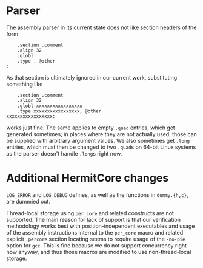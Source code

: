 # Parser
The assembly parser in its current state does not like section headers of the
form

		.section .comment
		.align 32
		.globl
		.type , @other
	:

As that section is ultimately ignored in our current work, substituting
something like

		.section .comment
		.align 32
		.globl xxxxxxxxxxxxxxxxx
		.type xxxxxxxxxxxxxxxxx, @other
	xxxxxxxxxxxxxxxxx:

works just fine. The same applies to empty `.quad` entries, which get generated
sometimes; in places where they are not actually used, those can be supplied
with arbitrary argument values. We also sometimes get `.long` entries, which
must then be changed to two `.quad`s on 64-bit Linux systems as the parser
doesn't handle `.long`s right now.

# Additional HermitCore changes
`LOG_ERROR` and `LOG_DEBUG` defines, as well as the functions in `dummy.{h,c}`,
are dummied out.

Thread-local storage using `per_core` and related constructs are not
supported. The main reason for lack of support is that our verification
methodology works best with position-independent executables and usage of the
assembly instructions internal to the `per_core` macro and related explicit
`.percore` section locating seems to require usage of the `-no-pie` option for
`gcc`. This is fine because we do not support concurrency right now anyway,
and thus those macros are modified to use non-thread-local storage.
